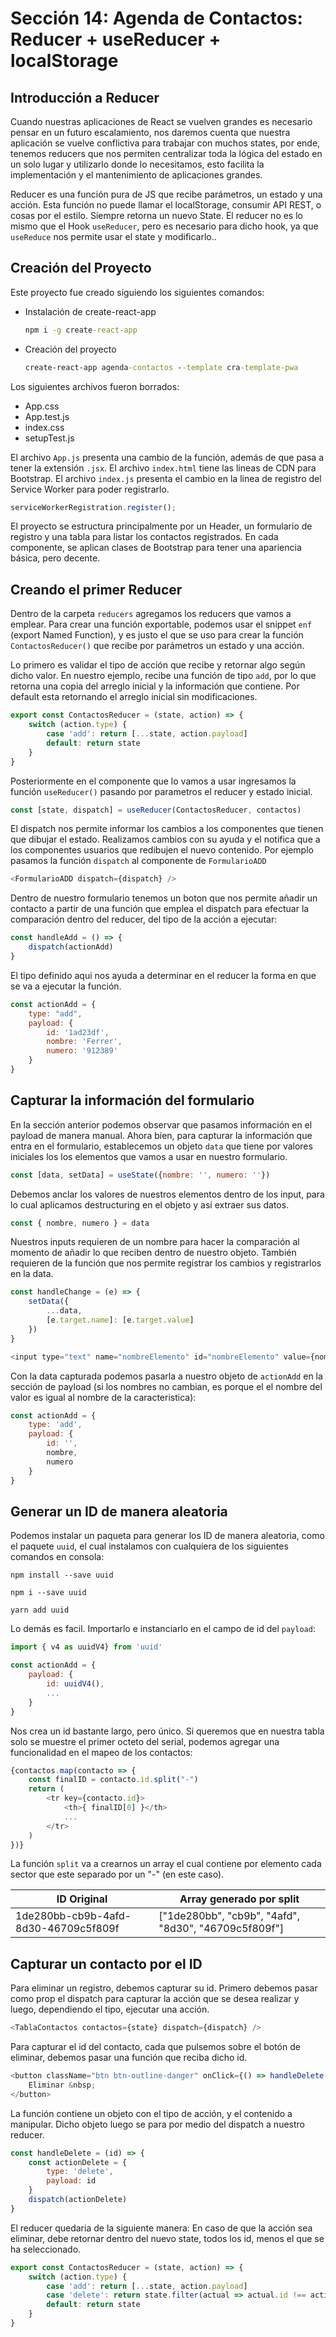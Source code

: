 # Sección 14: Agenda de Contactos: Reducer + useReducer + localStorage

## Introducción a Reducer

Cuando nuestras aplicaciones de React se vuelven grandes es necesario pensar en un futuro escalamiento, nos daremos cuenta que nuestra aplicación se vuelve conflictiva para trabajar con muchos states, por ende, tenemos reducers que nos permiten centralizar toda la lógica del estado en un solo lugar y utilizarlo donde lo necesitamos, esto facilita la implementación y el mantenimiento de aplicaciones grandes.

Reducer es una función pura de JS que recibe parámetros, un estado y una acción. Esta función no puede llamar el localStorage, consumir API REST, o cosas por el estilo. Siempre retorna un nuevo State. El reducer no es lo mismo que el Hook `useReducer`, pero es necesario para dicho hook, ya que `useReduce` nos permite usar el state y modificarlo..

## Creación del Proyecto

Este proyecto fue creado siguiendo los siguientes comandos:

- Instalación de create-react-app

    ```cmd
    npm i -g create-react-app
    ```

- Creación del proyecto

    ```cmd
    create-react-app agenda-contactos --template cra-template-pwa
    ```

Los siguientes archivos fueron borrados:

- App.css
- App.test.js
- index.css
- setupTest.js

El archivo `App.js` presenta una cambio de la función, además de que pasa a tener la extensión `.jsx`. El archivo `index.html` tiene las lineas de CDN para Bootstrap. El archivo `index.js` presenta el cambio en la linea de registro del Service Worker para poder registrarlo.

```js
serviceWorkerRegistration.register();
```

El proyecto se estructura principalmente por un Header, un formulario de registro y una tabla para listar los contactos registrados. En cada componente, se aplican clases de Bootstrap para tener una apariencia básica, pero decente.

## Creando el primer Reducer

Dentro de la carpeta `reducers` agregamos los reducers que vamos a emplear. Para crear una función exportable, podemos usar el snippet `enf` (export Named Function), y es justo el que se uso para crear la función `ContactosReducer()` que recibe por parámetros un estado y una acción.

Lo primero es validar el tipo de acción que recibe y retornar algo según dicho valor. En nuestro ejemplo, recibe una función de tipo `add`, por lo que retorna una copia del arreglo inicial y la información que contiene. Por default esta retornando el arreglo inicial sin modificaciones.

```js
export const ContactosReducer = (state, action) => {
    switch (action.type) {
        case 'add': return [...state, action.payload]
        default: return state
    }
}
```

Posteriormente en el componente que lo vamos a usar ingresamos la función `useReducer()` pasando por parametros el reducer y estado inicial.

```js
const [state, dispatch] = useReducer(ContactosReducer, contactos)
```

El dispatch nos permite informar los cambios a los componentes que tienen que dibujar el estado. Realizamos cambios con su ayuda y el notifica que a los componentes usuarios que redibujen el nuevo contenido. Por ejemplo pasamos la función `dispatch` al componente de `FormularioADD`

```js
<FormularioADD dispatch={dispatch} />
```

Dentro de nuestro formulario tenemos un boton que nos permite añadir un contacto a partir de una función que emplea el dispatch para efectuar la comparación dentro del reducer, del tipo de la acción a ejecutar:

```js
const handleAdd = () => {
    dispatch(actionAdd)
}
```

El tipo definido aqui nos ayuda a determinar en el reducer la forma en que se va a ejecutar la función.

```js
const actionAdd = {
    type: "add", 
    payload: {
        id: '1ad23df',
        nombre: 'Ferrer',
        numero: '912389'
    }
}
```

## Capturar la información del formulario

En la sección anterior podemos observar que pasamos información en el payload de manera manual. Ahora bien, para capturar la información que entra en el formulario, establecemos un objeto `data` que tiene por valores iniciales los los elementos que vamos a usar en nuestro formulario.

```js
const [data, setData] = useState({nombre: '', numero: ''})
```

Debemos anclar los valores de nuestros elementos dentro de los input, para lo cual aplicamos destructuring en el objeto y así extraer sus datos.

```js
const { nombre, numero } = data
```

Nuestros inputs requieren de un nombre para hacer la comparación al momento de añadir lo que reciben dentro de nuestro objeto. También requieren de la función que nos permite registrar los cambios y registrarlos en la data.

```js
const handleChange = (e) => {
    setData({
        ...data,
        [e.target.name]: [e.target.value]
    })
}

<input type="text" name="nombreElemento" id="nombreElemento" value={nombreElemento} onChange={handleChange}/>
```

Con la data capturada podemos pasarla a nuestro objeto de `actionAdd` en la sección de payload (si los nombres no cambian, es porque el el nombre del valor es igual al nombre de la caracteristica):

```js
const actionAdd = {
    type: 'add',
    payload: {
        id: '',
        nombre,
        numero
    }
}
```

## Generar un ID de manera aleatoria

Podemos instalar un paqueta para generar los ID de manera aleatoria, como el paquete `uuid`, el cual instalamos con cualquiera de los siguientes comandos en consola:

```text
npm install --save uuid
```

```text
npm i --save uuid
```

```text
yarn add uuid
```

Lo demás es facil. Importarlo e instanciarlo en el campo de id del `payload`:

```js
import { v4 as uuidV4} from 'uuid'

const actionAdd = {
    payload: {
        id: uuidV4(),
        ...
    }
}
```

Nos crea un id bastante largo, pero único. Si queremos que en nuestra tabla solo se muestre el primer octeto del serial, podemos agregar una funcionalidad en el mapeo de los contactos:

```js
{contactos.map(contacto => {
    const finalID = contacto.id.split("-")
    return (
        <tr key={contacto.id}>
            <th>{ finalID[0] }</th>
            ...
        </tr>
    )
})}
```

La función `split` va a crearnos un array el cual contiene por elemento cada sector que este separado por un "-" (en este caso).

| ID Original                          | Array generado por split                             |
| ------------------------------------ | ---------------------------------------------------- |
| 1de280bb-cb9b-4afd-8d30-46709c5f809f | ["1de280bb", "cb9b", "4afd", "8d30", "46709c5f809f"] |

## Capturar un contacto por el ID

Para eliminar un registro, debemos capturar su id. Primero debemos pasar como prop el dispatch para capturar la acción que se desea realizar y luego, dependiendo el tipo, ejecutar una acción.

```js
<TablaContactos contactos={state} dispatch={dispatch} />
```

Para capturar el id del contacto, cada que pulsemos sobre el botón de eliminar, debemos pasar una función que reciba dicho id.

```js
<button className="btn btn-outline-danger" onClick={() => handleDelete(contacto.id)}>
    Eliminar &nbsp;
</button>
```

La función contiene un objeto con el tipo de acción, y el contenido a manipular. Dicho objeto luego se para por medio del dispatch a nuestro reducer.

```js
const handleDelete = (id) => {
    const actionDelete = {
        type: 'delete',
        payload: id
    }
    dispatch(actionDelete)
}
```

El reducer quedaria de la siguiente manera: En caso de que la acción sea eliminar, debe retornar dentro del nuevo state, todos los id, menos el que se ha seleccionado.

```js
export const ContactosReducer = (state, action) => {
    switch (action.type) {
        case 'add': return [...state, action.payload]
        case 'delete': return state.filter(actual => actual.id !== action.payload)
        default: return state
    }
}
```
